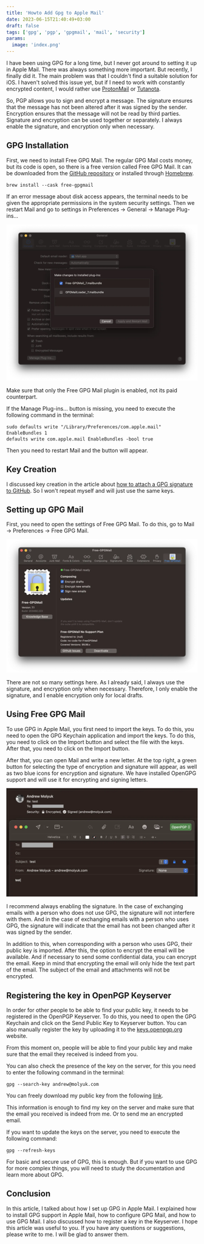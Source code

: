 ```yaml
---
title: 'Howto Add Gpg to Apple Mail'
date: 2023-06-15T21:40:49+03:00
draft: false
tags: ['gpg', 'pgp', 'gpgmail', 'mail', 'security']
params:
  image: 'index.png'
---
```


I have been using GPG for a long time, but I never got around to setting it up in Apple Mail. There was always something
more important. But recently, I finally did it. The main problem was that I couldn't find a suitable solution for iOS.
I haven't solved this issue yet, but if I need to work with constantly encrypted content, I would rather use
[ProtonMail](https://protonmail.com/) or [Tutanota](https://tutanota.com/).

So, PGP allows you to sign and encrypt a message. The signature ensures that the message has not been altered after it
was signed by the sender. Encryption ensures that the message will not be read by third parties. Signature and
encryption can be used together or separately. I always enable the signature, and encryption only when necessary.

<!--more-->

## GPG Installation

First, we need to install Free GPG Mail. The regular GPG Mail costs money, but its code is open, so there is a free
version called Free GPG Mail. It can be downloaded
from the [GitHub repository](https://github.com/Free-GPGMail/Free-GPGMail/releases) or installed
through [Homebrew](https://brew.sh/).

```shell
brew install --cask free-gpgmail
```

If an error message about disk access appears, the terminal needs to be given the appropriate permissions in the system
security settings. Then we restart Mail and go to settings in Preferences -> General -> Manage Plug-ins...

![mail-plugins.webp ](mail-plugins.webp)

Make sure that only the Free GPG Mail plugin is enabled, not its paid counterpart.

If the Manage Plug-ins... button is missing, you need to execute the following command in the terminal:

```shell
sudo defaults write "/Library/Preferences/com.apple.mail" EnableBundles 1
defaults write com.apple.mail EnableBundles -bool true
```

Then you need to restart Mail and the button will appear.

## Key Creation

I discussed key creation in the article about [how to attach a GPG signature to GitHub](/blog/howto-add-gpg-to-github/).
So I won't repeat myself and will just use the same keys.

## Setting up GPG Mail

First, you need to open the settings of Free GPG Mail. To do this, go to Mail -> Preferences -> Free GPG Mail.

![mail-free-gpgmail.webp](mail-free-gpgmail.webp)

There are not so many settings here. As I already said, I always use the signature, and encryption only when necessary.
Therefore, I only enable the signature, and I enable encryption only for local drafts.

## Using Free GPG Mail

To use GPG in Apple Mail, you first need to import the keys. To do this, you need to open the GPG Keychain application
and import the keys. To do this, you need to click on the Import button and select the file with the keys. After that,
you need to click on the Import button.

After that, you can open Mail and write a new letter. At the top right, a green button for selecting the type of
encryption and signature will appear, as well as two blue icons for encryption and signature. We have installed OpenGPG
support and will use it for encrypting and signing letters.

![mail-compose.webp](mail-compose.webp)

I recommend always enabling the signature. In the case of exchanging emails with a person who does not use GPG, the
signature will not interfere with them. And in the case of exchanging emails with a person who uses GPG, the signature
will indicate that the email has not been changed after it was signed by the sender.

In addition to this, when corresponding with a person who uses GPG, their public key is imported. After this, the option
to encrypt the email will be available. And if necessary to send some confidential data, you can encrypt the email. Keep
in mind that encrypting the email will only hide the text part of the email. The subject of the email and attachments
will not be encrypted.

## Registering the key in OpenPGP Keyserver

In order for other people to be able to find your public key, it needs to be registered in the OpenPGP Keyserver. To do
this, you need to open the GPG Keychain and click on the Send Public Key to Keyserver button. You can also manually
register the key by uploading it to the [keys.openpgp.org](https://keys.openpgp.org/) website.

From this moment on, people will be able to find your public key and make sure that the email they received is indeed
from you.

You can also check the presence of the key on the server, for this you need to enter the following command in the terminal:

```shell
gpg --search-key andrew@molyuk.com
```

You can freely download my public key from the following
[link](https://keys.openpgp.org/vks/v1/by-fingerprint/5A462993E1691B4510390F6C8B43AD0BAE6616A7).

This information is enough to find my key on the server and make sure that the email you received is indeed from me. Or
to send me an encrypted email.

If you want to update the keys on the server, you need to execute the following command:

```shell
gpg --refresh-keys
```

For basic and secure use of GPG, this is enough. But if you want to use GPG for more complex things, you will need to
study the documentation and learn more about GPG.

## Conclusion

In this article, I talked about how I set up GPG in Apple Mail. I explained how to install GPG support in Apple Mail,
how to configure GPG Mail, and how to use GPG Mail. I also discussed how to register a key in the Keyserver. I hope this
article was useful to you. If you have any questions or suggestions, please write to me. I will be glad to answer them.
